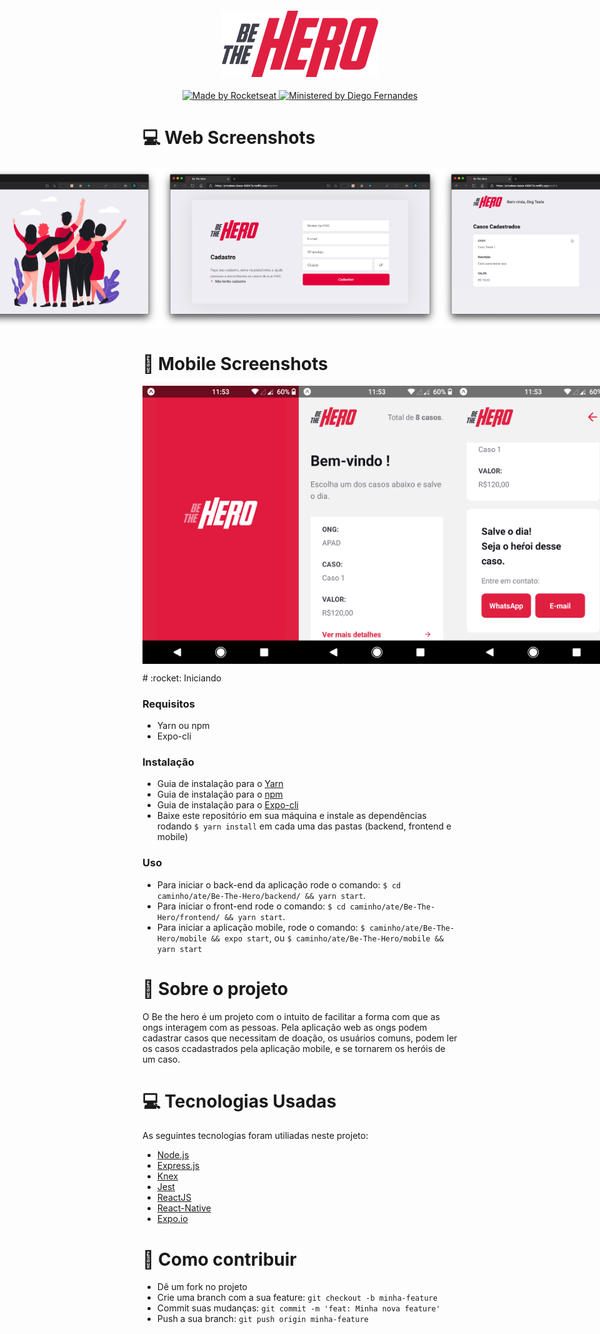 <h4 align="center">
  <img src="./frontend/src/assets/logo.svg" width="250px" />
</h4>
<p align="center">
  <a href="http://rocketseat.com.br">
    <img alt="Made by Rocketseat" src="https://img.shields.io/badge/Made%20by-Rocketseat-red"/>
  </a>
  <a href="https://github.com/diego3g">
    <img alt="Ministered by Diego Fernandes" src="https://img.shields.io/badge/Ministered%20by-Diego%20Fernandes-red"/>
  </a>
</p>

# :computer: Web Screenshots

<div align="center" style="display: flex; align-items: flex-start; justify-content: center;">
  <img alt="Be the Hero" src="./assets_for_Github/Home.png" width="450px"/>

  <img alt="Be the Hero" src="./assets_for_Github/Register.png" width="450px"/>

  <img alt="Be the Hero" src="./assets_for_Github/Profile.png" width="450px"/>

</div>

# :iphone: Mobile Screenshots

<p align="center" style="display: flex; align-items: flex-start; justify-content: space-between;">
  <img alt="Be the Hero" src="./assets_for_Github/SplashScreen.png" width="250px"/>

  <img alt="Be the Hero" src="./assets_for_Github/Main-Mobile.png" width="250px"/>

  <img alt="Be the Hero" src="./assets_for_Github/Detail-mobile.png" width="250px"/>
</p>
# :rocket: Iniciando

### Requisitos

- Yarn ou npm
- Expo-cli

### Instalação

- Guia de instalação para o [Yarn](https://classic.yarnpkg.com/en/docs/install#mac-stable)
- Guia de instalação para o [npm](https://nodejs.org/en/download/package-manager/)
- Guia de instalação para o [Expo-cli](https://expo.io/learn)
- Baixe este repositório em sua máquina e instale as dependências rodando `$ yarn install` em cada uma das pastas (backend, frontend e mobile)

### Uso

- Para iniciar o back-end da aplicação rode o comando: `$ cd caminho/ate/Be-The-Hero/backend/ && yarn start`.
- Para iniciar o front-end rode o comando: `$ cd caminho/ate/Be-The-Hero/frontend/ && yarn start`.
- Para iniciar a aplicação mobile, rode o comando: `$ caminho/ate/Be-The-Hero/mobile && expo start`, ou `$ caminho/ate/Be-The-Hero/mobile && yarn start`

# :memo: Sobre o projeto

O Be the hero é um projeto com o intuito de facilitar a forma com que as ongs interagem com as pessoas. Pela aplicação web as ongs podem cadastrar casos que necessitam de doação, os usuários comuns, podem ler os casos ccadastrados pela aplicação mobile, e se tornarem os heróis de um caso.

# :computer: Tecnologias Usadas

As seguintes tecnologias foram utiliadas neste projeto:
- [Node.js](https://nodejs.org/en/)
- [Express.js](https://expressjs.com/)
- [Knex](http://knexjs.org/)
- [Jest](https://jestjs.io/)
- [ReactJS](https://reactjs.org/)
- [React-Native](https://reactnative.dev/)
- [Expo.io](https://expo.io/)

# :muscle: Como contribuir

- Dê um fork no projeto
- Crie uma branch com a sua feature: `git checkout -b minha-feature`
- Commit suas mudanças: `git commit -m 'feat: Minha nova feature'`
- Push a sua branch: `git push origin minha-feature`
